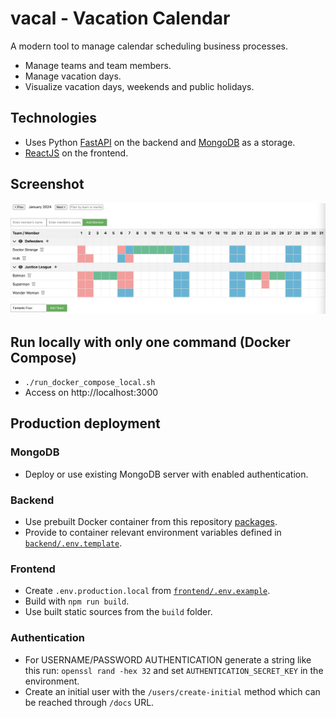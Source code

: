 # vacal - Vacation Calendar

A modern tool to manage calendar scheduling business processes.

* Manage teams and team members.
* Manage vacation days.
* Visualize vacation days, weekends and public holidays.

## Technologies
* Uses Python [FastAPI](https://github.com/tiangolo/fastapi) on the backend and [MongoDB](https://github.com/mongodb/mongo) as a storage.
* [ReactJS](https://github.com/facebook/react) on the frontend.

## Screenshot
![Screenshot.png](Screenshot.png)

## Run locally with only one command (Docker Compose)
* `./run_docker_compose_local.sh`
* Access on http://localhost:3000

## Production deployment
### MongoDB
* Deploy or use existing MongoDB server with enabled authentication. 
### Backend
* Use prebuilt Docker container from this repository [packages](https://github.com/larinam/vacal/pkgs/container/vacal).
* Provide to container relevant environment variables defined in [`backend/.env.template`](https://github.com/larinam/vacal/blob/main/backend/.env.template). 
### Frontend
* Create `.env.production.local` from [`frontend/.env.example`](https://github.com/larinam/vacal/blob/main/frontend/.env.example). 
* Build with `npm run build`. 
* Use built static sources from the `build` folder.
### Authentication
* For USERNAME/PASSWORD AUTHENTICATION generate a string like this run: `openssl rand -hex 32` and set `AUTHENTICATION_SECRET_KEY` in the environment.
* Create an initial user with the `/users/create-initial` method which can be reached through `/docs` URL.
